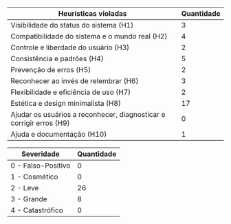 | Heurísticas violadas | Quantidade |
|----------------------|------------|
Visibilidade do status do sistema (H1)	| 3
Compatibilidade do sistema e o mundo real (H2)	| 4
Controle e liberdade do usuário (H3)	| 2
Consistência e padrões (H4)	| 5
Prevenção de erros (H5)	| 2
Reconhecer ao invés de relembrar (H6)	| 3
Flexibilidade e eficiência de uso (H7)	| 2
Estética e design minimalista (H8)	|17
Ajudar  os  usuários  a  reconhecer,  diagnosticar  e corrigir erros (H9)	| 0
Ajuda e documentação (H10)	| 1



| Severidade |	Quantidade |
|------------|-------------|
0 - Falso-Positivo	| 0
1 - Cosmético	| 0
2 - Leve	| 26
3 - Grande	| 8
4 - Catastrófico | 0
